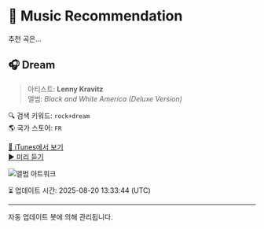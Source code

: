 
# 🎵 Music Recommendation

추천 곡은...

## 🎧 Dream  
> 아티스트: **Lenny Kravitz**  
> 앨범: _Black and White America (Deluxe Version)_  

🔍 검색 키워드: `rock+dream`  
🌎 국가 스토어: `FR`

[🔗 iTunes에서 보기](https://music.apple.com/fr/album/dream/450948633?i=450949218&uo=4)  
[▶️ 미리 듣기](https://audio-ssl.itunes.apple.com/itunes-assets/AudioPreview125/v4/a3/72/3e/a3723e5c-1f94-46f0-f469-1d496ebea1e6/mzaf_2901141028501391006.plus.aac.p.m4a)

![앨범 아트워크](https://is1-ssl.mzstatic.com/image/thumb/Music/58/26/5c/mzi.snhskxbm.jpg/100x100bb.jpg)

⏳ 업데이트 시간: 2025-08-20 13:33:44 (UTC)

---
자동 업데이트 봇에 의해 관리됩니다.
